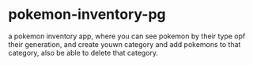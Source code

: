 # pokemon-inventory-pg
a pokemon inventory app, where you can see pokemon by their type opf their generation, and create youwn category and add pokemons to that category, also be able to delete that category.

